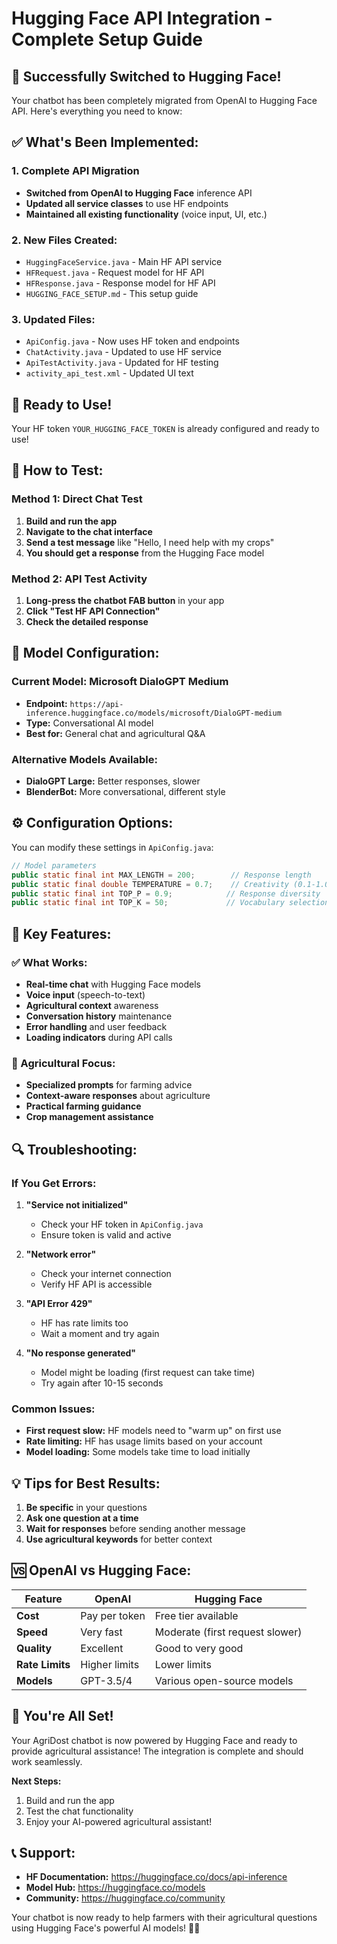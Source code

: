 # Hugging Face API Integration - Complete Setup Guide

## 🎉 **Successfully Switched to Hugging Face!**

Your chatbot has been completely migrated from OpenAI to Hugging Face API. Here's everything you need to know:

## ✅ **What's Been Implemented:**

### **1. Complete API Migration**
- **Switched from OpenAI to Hugging Face** inference API
- **Updated all service classes** to use HF endpoints
- **Maintained all existing functionality** (voice input, UI, etc.)

### **2. New Files Created:**
- `HuggingFaceService.java` - Main HF API service
- `HFRequest.java` - Request model for HF API
- `HFResponse.java` - Response model for HF API
- `HUGGING_FACE_SETUP.md` - This setup guide

### **3. Updated Files:**
- `ApiConfig.java` - Now uses HF token and endpoints
- `ChatActivity.java` - Updated to use HF service
- `ApiTestActivity.java` - Updated for HF testing
- `activity_api_test.xml` - Updated UI text

## 🚀 **Ready to Use!**

Your HF token `YOUR_HUGGING_FACE_TOKEN` is already configured and ready to use!

## 📱 **How to Test:**

### **Method 1: Direct Chat Test**
1. **Build and run the app**
2. **Navigate to the chat interface**
3. **Send a test message** like "Hello, I need help with my crops"
4. **You should get a response** from the Hugging Face model

### **Method 2: API Test Activity**
1. **Long-press the chatbot FAB button** in your app
2. **Click "Test HF API Connection"**
3. **Check the detailed response**

## 🔧 **Model Configuration:**

### **Current Model:** Microsoft DialoGPT Medium
- **Endpoint:** `https://api-inference.huggingface.co/models/microsoft/DialoGPT-medium`
- **Type:** Conversational AI model
- **Best for:** General chat and agricultural Q&A

### **Alternative Models Available:**
- **DialoGPT Large:** Better responses, slower
- **BlenderBot:** More conversational, different style

## ⚙️ **Configuration Options:**

You can modify these settings in `ApiConfig.java`:

```java
// Model parameters
public static final int MAX_LENGTH = 200;        // Response length
public static final double TEMPERATURE = 0.7;    // Creativity (0.1-1.0)
public static final int TOP_P = 0.9;            // Response diversity
public static final int TOP_K = 50;             // Vocabulary selection
```

## 🌟 **Key Features:**

### **✅ What Works:**
- **Real-time chat** with Hugging Face models
- **Voice input** (speech-to-text)
- **Agricultural context** awareness
- **Conversation history** maintenance
- **Error handling** and user feedback
- **Loading indicators** during API calls

### **🎯 Agricultural Focus:**
- **Specialized prompts** for farming advice
- **Context-aware responses** about agriculture
- **Practical farming guidance**
- **Crop management assistance**

## 🔍 **Troubleshooting:**

### **If You Get Errors:**

1. **"Service not initialized"**
   - Check your HF token in `ApiConfig.java`
   - Ensure token is valid and active

2. **"Network error"**
   - Check your internet connection
   - Verify HF API is accessible

3. **"API Error 429"**
   - HF has rate limits too
   - Wait a moment and try again

4. **"No response generated"**
   - Model might be loading (first request can take time)
   - Try again after 10-15 seconds

### **Common Issues:**

- **First request slow:** HF models need to "warm up" on first use
- **Rate limiting:** HF has usage limits based on your account
- **Model loading:** Some models take time to load initially

## 💡 **Tips for Best Results:**

1. **Be specific** in your questions
2. **Ask one question at a time**
3. **Wait for responses** before sending another message
4. **Use agricultural keywords** for better context

## 🆚 **OpenAI vs Hugging Face:**

| Feature | OpenAI | Hugging Face |
|---------|--------|--------------|
| **Cost** | Pay per token | Free tier available |
| **Speed** | Very fast | Moderate (first request slower) |
| **Quality** | Excellent | Good to very good |
| **Rate Limits** | Higher limits | Lower limits |
| **Models** | GPT-3.5/4 | Various open-source models |

## 🎉 **You're All Set!**

Your AgriDost chatbot is now powered by Hugging Face and ready to provide agricultural assistance! The integration is complete and should work seamlessly.

**Next Steps:**
1. Build and run the app
2. Test the chat functionality
3. Enjoy your AI-powered agricultural assistant!

## 📞 **Support:**

- **HF Documentation:** https://huggingface.co/docs/api-inference
- **Model Hub:** https://huggingface.co/models
- **Community:** https://huggingface.co/community

Your chatbot is now ready to help farmers with their agricultural questions using Hugging Face's powerful AI models! 🌱🤖
